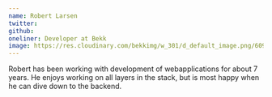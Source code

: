 ```yaml
---
name: Robert Larsen
twitter:
github:
oneliner: Developer at Bekk
image: https://res.cloudinary.com/bekkimg/w_301/d_default_image.png/609
---
```


Robert has been working with development of webapplications for about 7 years. He enjoys working on all layers in the stack, but is most happy when he can dive down to the backend.